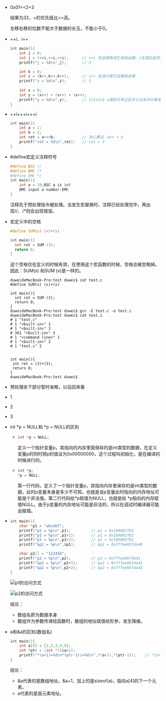 - 0x01<<2+3

  结果为32，+的优先级比<<高。

  左移右移的位数不能大于数据的长玉，不能小于0。

- ++i、i++

  ```c
  int main(){
      int i = 0;
      int j = (++i,++i,++i);      // ++i 先自增再进它其他运算。i在遇见逗号之后认为本计算单位已经结束，然后进行自增。
      printf("j = %d\n",j);       // 3
  
      int k = 0;
      int z = (k++,k++,k++);      // i++ 先进行其它运算再自增
      printf("z = %d\n",z);       // 2
    
      int x = 0;
      int y = (x++) + (x++) + (x++);
      printf("y = %d\n",y);       // 1+1+1=3 x遇到分号之后才认为本次计算单位已结束，x这时候才会进行自加
  }
  ```

- ++i+++i+++i

  ```c
  int main(){
      int a = 1;
      int b = 2;
      int ret = a+++b;            // 贪心算法：a++ + b
      printf("ret = %d\n",ret);   // ret = 3
  }
  ```

- #define宏定义注释符号

  ```c
  #define BSC //
  #define BMC /*
  #define EMC */
  int main(){
      int a = 10;BSC a is int
      DMC input a number:EMC
  }
  ```

  注释先于预处理指令被处理。当发生宏替换时，注释已经处理完毕，再出现//、/*则会出现错误。

- 宏定义中的空格

  ```c
  #define SUM(x) (x)+(x)
  
  int main(){
  	int ret = SUM (3);
  	return 0;
  }
  ```

  这个空格仅在定义的时候有效，在使用这个宏函数的时候，空格会被忽略掉。因此：SUM(x) 和SUM (x)是一样的。

  ```shell
  duweideMacBook-Pro:test duwei$ cat test.c
  #define SUM(x) (x)+(x)
  
  int main(){
  	int ret = SUM (3);
  	return 0;
  }
  duweideMacBook-Pro:test duwei$ gcc -E test.c -o test.i
  duweideMacBook-Pro:test duwei$ cat test.i
  # 1 "test.c"
  # 1 "<built-in>" 1
  # 1 "<built-in>" 3
  # 361 "<built-in>" 3
  # 1 "<command line>" 1
  # 1 "<built-in>" 2
  # 1 "test.c" 2
  
  
  int main(){
   int ret = (3)+(3);
   return 0;
  }
  duweideMacBook-Pro:test duwei$
  ```

- 预处理余下部分暂时省略，以后回来看

- 1

- 2

- 3

- int *p = NULL和 *p = NULL的区别

  - ```c
    int *p = NULL;
    ```

    定义一个指针变量p，其指向的内存里面保存的是int类型的数据，在定义变量p的同时把p的值设为0x00000000，这个过程叫初始化，是在编译的时候进行的。

  - ```c
    int *p;
    *p = NULL;
    ```

    第一行代码，定义了一个指针变量p，其指向内存里保存的是int类型的数据，此时p变量本身是多少不可知，也就是说p变量此时指向的内存地址可能是个非法值。第二行代码给*p赋值为NULL，也就是给 *p指向的内存赋值NULL。由于p变量的内存地址可能是非法的，所以在调试时编译器可能会报错。

- ```c
  int main(){
      char *p1 = "abcdef";
      printf("p1 = %p\n",p1);         // p1 = 0x109002f82
      printf("p1 = %p\n",p1+1);       // p1 = 0x109002f82
      printf("p1 = %p\n",p1+2);       // p1 = 0x109002f82
      printf("&p1 = %p\n",&p1);       // &p1 = 0x7ffee6bfda48
  
      char p2[] = "123456";
      printf("p2 = %p\n",p2);         // p2 = 0x7ffee6bfda41
      printf("&p2 = %p\n",p2+1);      // &p2 = 0x7ffee6bfda42
      printf("&p2 = %p\n",p2+2);      // &p2 = 0x7ffee6bfda43
  }
  ```

  ![p1的访问方式](https://upload-images.jianshu.io/upload_images/15150075-95496cd76b42207b.png?imageMogr2/auto-orient/strip|imageView2/2/w/1200/format/webp)

  ![p2的访问方式](https://upload-images.jianshu.io/upload_images/15150075-586f59dc81a1ece9.png?imageMogr2/auto-orient/strip|imageView2/2/w/1200/format/webp)

  结论：

  - 数组名即为数据本身
  - 数组作为参数传递给函数时，数组的地址赋值给形参，发生降维。

- a和&a的区别(数组名)

  ```c
  int main(){
      int a[5] = {1,2,3,4,5};
      int *ptr = (int *)(&a+1);
      printf("*(a+1)=%d\n*(ptr-1))=%d\n",*(a+1),*(ptr-1));    // *(a+1)=2，*(ptr-1))=5
  }
  ```

  结论：

  - &a代表的是数组地址，&a+1，加上的是sizeof(a)，指向a[4]的下一个元素。
  - a代表的是首元素地址。